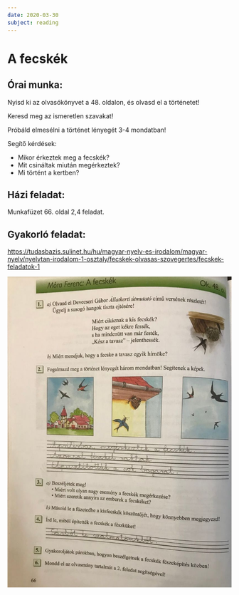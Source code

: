 ```yaml
---
date: 2020-03-30
subject: reading
---
```


# A fecskék

## Órai munka:

Nyisd ki az olvasókönyvet a 48. oldalon, és olvasd el a történetet!

Keresd meg az ismeretlen szavakat!

Próbáld elmesélni a történet lényegét 3-4 mondatban!

Segítő kérdések:

* Mikor érkeztek meg a fecskék?
* Mit csináltak miután megérkeztek?
* Mi történt a kertben?

## Házi feladat:

Munkafüzet 66. oldal 2,4 feladat.

## Gyakorló feladat:

https://tudasbazis.sulinet.hu/hu/magyar-nyelv-es-irodalom/magyar-nyelv/nyelvtan-irodalom-1-osztaly/fecskek-olvasas-szovegertes/fecskek-feladatok-1

![Megoldások](megoldasok/2020-03-30-olvasas.jpg)
